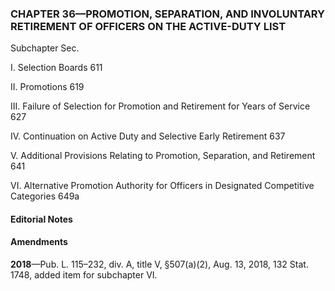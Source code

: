 ### **CHAPTER 36—PROMOTION, SEPARATION, AND INVOLUNTARY RETIREMENT OF OFFICERS ON THE ACTIVE-DUTY LIST** ###

Subchapter Sec.

I. Selection Boards 611

II. Promotions 619

III. Failure of Selection for Promotion and Retirement for Years of Service 627

IV. Continuation on Active Duty and Selective Early Retirement 637

V. Additional Provisions Relating to Promotion, Separation, and Retirement 641

VI. Alternative Promotion Authority for Officers in Designated Competitive Categories 649a

#### **Editorial Notes** ####

#### Amendments ####

**2018**—Pub. L. 115–232, div. A, title V, §507(a)(2), Aug. 13, 2018, 132 Stat. 1748, added item for subchapter VI.